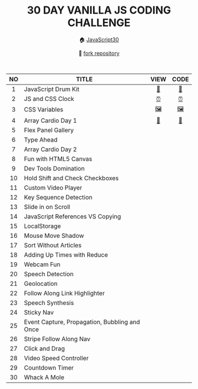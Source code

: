 <div align="center">

# 30 DAY VANILLA JS CODING CHALLENGE

🏠 [JavaScript30](https://javascript30.com/)

🔗 [fork repository](https://github.com/wesbos/JavaScript30)

</br>

<table>
<thead>
<tr><th>NO</th><th>TITLE</th><th>VIEW</th><th>CODE</th></tr>
</thead>
<tbody>
<tr><td align="center">1</td><td>JavaScript Drum Kit</td><td align="center"><a href="https://sryung1225.github.io/JAVASCRIPT30/01_JavaScript_Drum_Kit/">🥁</a></td><td align="center"><a href="https://github.com/sryung1225/JAVASCRIPT30/blob/main/01_JavaScript_Drum_Kit/scripts.js">🥁</a></td></tr>
<tr><td align="center">2</td><td>JS and CSS Clock</td><td align="center"><a href="https://sryung1225.github.io/JAVASCRIPT30/02_JS_and_CSS_Clock/">⏰</a></td><td align="center"><a href="https://github.com/sryung1225/JAVASCRIPT30/blob/main/02_JS_and_CSS_Clock/scripts.js">⏰</a></td></tr>
<tr><td align="center">3</td><td>CSS Variables</td><td align="center"><a href="https://sryung1225.github.io/JAVASCRIPT30/03_Playing_with_CSS_Variables_and_JS/">🖼️</a></td><td align="center"><a href="https://github.com/sryung1225/JAVASCRIPT30/blob/main/03_Playing_with_CSS_Variables_and_JS/scripts.js">🖼️</a></td></tr>
<tr><td align="center">4</td><td>Array Cardio Day 1</td><td align="center"><a href="https://sryung1225.github.io/JAVASCRIPT30/04_Array_Cardio_Day_1/">🍡</a></td><td align="center"><a href="https://github.com/sryung1225/JAVASCRIPT30/blob/main/04_Array_Cardio_Day_1/scripts.js">🍡</a></td></tr>
<tr><td align="center">5</td><td>Flex Panel Gallery</td><td align="center"></td><td align="center"></td></tr>
<tr><td align="center">6</td><td>Type Ahead</td><td align="center"></td><td align="center"></td></tr>
<tr><td align="center">7</td><td>Array Cardio Day 2</td><td align="center"></td><td align="center"></td></tr>
<tr><td align="center">8</td><td>Fun with HTML5 Canvas</td><td align="center"></td><td align="center"></td></tr>
<tr><td align="center">9</td><td>Dev Tools Domination</td><td align="center"></td><td align="center"></td></tr>
<tr><td align="center">10</td><td>Hold Shift and Check Checkboxes</td><td align="center"></td><td align="center"></td></tr>
<tr><td align="center">11</td><td>Custom Video Player</td><td align="center"></td><td align="center"></td></tr>
<tr><td align="center">12</td><td>Key Sequence Detection</td><td align="center"></td><td align="center"></td></tr>
<tr><td align="center">13</td><td>Slide in on Scroll</td><td align="center"></td><td align="center"></td></tr>
<tr><td align="center">14</td><td>JavaScript References VS Copying</td><td align="center"></td><td align="center"></td></tr>
<tr><td align="center">15</td><td>LocalStorage</td><td align="center"></td><td align="center"></td></tr>
<tr><td align="center">16</td><td>Mouse Move Shadow</td><td align="center"></td><td align="center"></td></tr>
<tr><td align="center">17</td><td>Sort Without Articles</td><td align="center"></td><td align="center"></td></tr>
<tr><td align="center">18</td><td>Adding Up Times with Reduce</td><td align="center"></td><td align="center"></td></tr>
<tr><td align="center">19</td><td>Webcam Fun</td><td align="center"></td><td align="center"></td></tr>
<tr><td align="center">20</td><td>Speech Detection</td><td align="center"></td><td align="center"></td></tr>
<tr><td align="center">21</td><td>Geolocation</td><td align="center"></td><td align="center"></td></tr>
<tr><td align="center">22</td><td>Follow Along Link Highlighter</td><td align="center"></td><td align="center"></td></tr>
<tr><td align="center">23</td><td>Speech Synthesis</td><td align="center"></td><td align="center"></td></tr>
<tr><td align="center">24</td><td>Sticky Nav</td><td align="center"></td><td align="center"></td></tr>
<tr><td align="center">25</td><td>Event Capture, Propagation, Bubbling and Once</td><td align="center"></td><td align="center"></td></tr>
<tr><td align="center">26</td><td>Stripe Follow Along Nav</td><td align="center"></td><td align="center"></td></tr>
<tr><td align="center">27</td><td>Click and Drag</td><td align="center"></td><td align="center"></td></tr>
<tr><td align="center">28</td><td>Video Speed Controller</td><td align="center"></td><td align="center"></td></tr>
<tr><td align="center">29</td><td>Countdown Timer</td><td align="center"></td><td align="center"></td></tr>
<tr><td align="center">30</td><td>Whack A Mole</td><td align="center"></td><td align="center"></td></tr>
</tbody>
</table>

</div>
